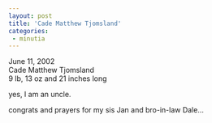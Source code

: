 ```yaml
---
layout: post
title: 'Cade Matthew Tjomsland'
categories:
 - minutia
---
```


June 11, 2002  
Cade Matthew Tjomsland  
9 lb, 13 oz and 21 inches long

yes, I am an uncle.

congrats and prayers for my sis Jan and bro-in-law Dale...
